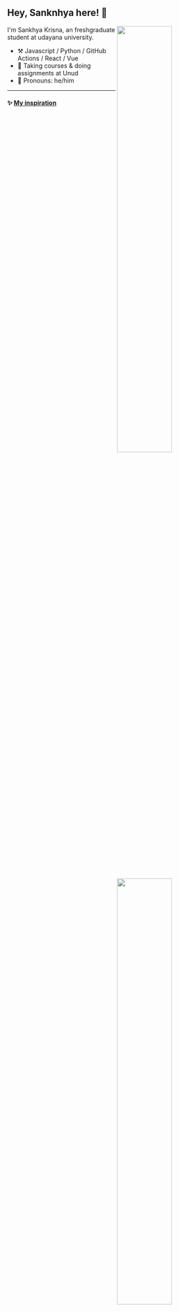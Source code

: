 ## Hey, Sanknhya here! :wave:

[<img align="right" width="50%" src="https://github-readme-stats-ouuan.vercel.app/api?username=sayachua1&theme=dark&show_icons=true">](https://metrics.lecoq.io/ouuan#gh-dark-mode-only)
[<img align="right" width="50%" src="https://github-readme-stats-ouuan.vercel.app/api?username=sayachua1&show_icons=true">](https://metrics.lecoq.io/ouuan#gh-light-mode-only)

I'm Sankhya Krisna, an freshgraduate student at udayana university.

-   :hammer_and_pick: Javascript / Python / GitHub Actions / React / Vue
-   :seedling: Taking courses & doing assignments at Unud
-   :man: Pronouns: he/him

---

#### :sparkles: [My inspiration](src/getTopFollowers.py)

<!--START_SECTION:top-followers-->
<table>
  <tr>
    <td align="center">
      <a href="https://github.com/ouuan">
        <img src="https://avatars2.githubusercontent.com/u/5080126" width="100px;" alt="ouuan"/>
      </a>
      <br />
      <a href="https://github.com/ouuan">ouuan</a>
    </td>
    <td align="center">
      <a href="https://github.com/mashirozx">
        <img src="https://avatars2.githubusercontent.com/u/16148054" width="100px;" alt="mashirozx"/>
      </a>
      <br />
      <a href="https://github.com/mashirozx">Mashiro</a>
    </td>
    <td align="center">
      <a href="https://github.com/deaaprizal">
        <img src="https://avatars.githubusercontent.com/u/43339356?v=4" width="100px;" alt="deaaprizal"/>
      </a>
      <br />
      <a href="https://github.com/deaaprizal">Deaaprizal</a>
    </td>
    <td align="center">
      <a href="https://github.com/faqihza">
        <img src="https://avatars.githubusercontent.com/u/7764302?v=4" width="100px;" alt="faqihza"/>
      </a>
      <br />
      <a href="https://github.com/faqihza">Faqihza</a>
    </td>
    <td align="center">
      <a href="https://github.com/sandhikagalih">
        <img src="https://avatars.githubusercontent.com/u/2681894?v=4" width="100px;" alt="sandhikagalih"/>
      </a>
      <br />
      <a href="https://github.com/sandhikagalih">Sandhika Galih</a>
    </td>
  </tr>
</table>
<!--END_SECTION:top-followers-->

---

#### :bar_chart: [Monthly coding time](https://github.com/muety/wakapi)

<!--START_SECTION:waka-->

```text
Javascript       17 hrs 15 mins  🟩🟩🟩🟩🟩🟩🟩🟩⬜⬜⬜⬜⬜⬜⬜⬜⬜⬜⬜⬜⬜⬜⬜⬜⬜   32.65 %
React.js         16 hrs 30 mins  🟩🟩🟩🟩🟩🟩🟩🟩⬜⬜⬜⬜⬜⬜⬜⬜⬜⬜⬜⬜⬜⬜⬜⬜⬜   31.25 %
Python           3 hrs 58 mins   🟩🟩⬜⬜⬜⬜⬜⬜⬜⬜⬜⬜⬜⬜⬜⬜⬜⬜⬜⬜⬜⬜⬜⬜⬜   07.52 %
Vue              2 hrs 38 mins   🟩⬜⬜⬜⬜⬜⬜⬜⬜⬜⬜⬜⬜⬜⬜⬜⬜⬜⬜⬜⬜⬜⬜⬜⬜   04.98 %
```

<!--END_SECTION:waka-->

---

#### :star2: [Projects starred by me](https://github.com/maguowei/starred)

[My Awesome Stars](AWESOME-STARS.md)
